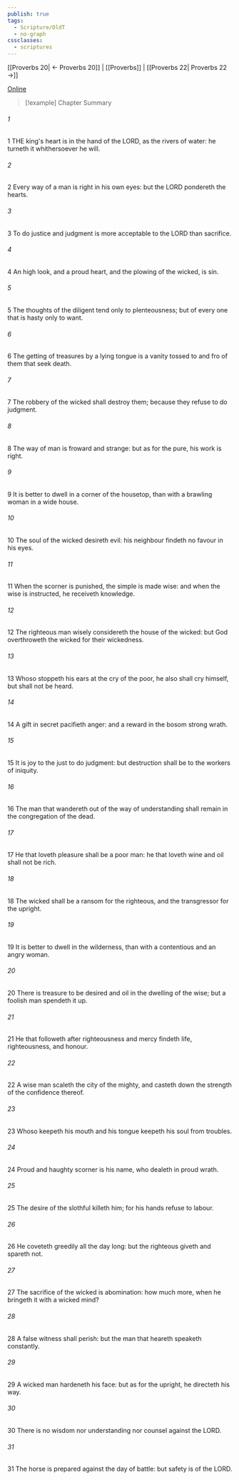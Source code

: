 ```yaml
---
publish: true
tags:
  - Scripture/OldT
  - no-graph
cssclasses:
  - scriptures
---
```

[[Proverbs 20| ← Proverbs 20]] | [[Proverbs]] | [[Proverbs 22| Proverbs 22 →]]

[Online](https://churchofjesuschrist.org/study/scriptures/ot/prov/21?lang=eng)

>[!example] Chapter Summary
>
###### 1
1 THE king's heart is in the hand of the LORD, as the rivers of water: he turneth it whithersoever he will.
###### 2
2 Every way of a man is right in his own eyes: but the LORD pondereth the hearts.
###### 3
3 To do justice and judgment is more acceptable to the LORD than sacrifice.
###### 4
4 An high look, and a proud heart, and the plowing of the wicked, is sin.
###### 5
5 The thoughts of the diligent tend only to plenteousness; but of every one that is hasty only to want.
###### 6
6 The getting of treasures by a lying tongue is a vanity tossed to and fro of them that seek death.
###### 7
7 The robbery of the wicked shall destroy them; because they refuse to do judgment.
###### 8
8 The way of man is froward and strange: but as for the pure, his work is right.
###### 9
9 It is better to dwell in a corner of the housetop, than with a brawling woman in a wide house.
###### 10
10 The soul of the wicked desireth evil: his neighbour findeth no favour in his eyes.
###### 11
11 When the scorner is punished, the simple is made wise: and when the wise is instructed, he receiveth knowledge.
###### 12
12 The righteous man wisely considereth the house of the wicked: but God overthroweth the wicked for their wickedness.
###### 13
13 Whoso stoppeth his ears at the cry of the poor, he also shall cry himself, but shall not be heard.
###### 14
14 A gift in secret pacifieth anger: and a reward in the bosom strong wrath.
###### 15
15 It is joy to the just to do judgment: but destruction shall be to the workers of iniquity.
###### 16
16 The man that wandereth out of the way of understanding shall remain in the congregation of the dead.
###### 17
17 He that loveth pleasure shall be a poor man: he that loveth wine and oil shall not be rich.
###### 18
18 The wicked shall be a ransom for the righteous, and the transgressor for the upright.
###### 19
19 It is better to dwell in the wilderness, than with a contentious and an angry woman.
###### 20
20 There is treasure to be desired and oil in the dwelling of the wise; but a foolish man spendeth it up.
###### 21
21 He that followeth after righteousness and mercy findeth life, righteousness, and honour.
###### 22
22 A wise man scaleth the city of the mighty, and casteth down the strength of the confidence thereof.
###### 23
23 Whoso keepeth his mouth and his tongue keepeth his soul from troubles.
###### 24
24 Proud and haughty scorner is his name, who dealeth in proud wrath.
###### 25
25 The desire of the slothful killeth him; for his hands refuse to labour.
###### 26
26 He coveteth greedily all the day long: but the righteous giveth and spareth not.
###### 27
27 The sacrifice of the wicked is abomination: how much more, when he bringeth it with a wicked mind?
###### 28
28 A false witness shall perish: but the man that heareth speaketh constantly.
###### 29
29 A wicked man hardeneth his face: but as for the upright, he directeth his way.
###### 30
30 There is no wisdom nor understanding nor counsel against the LORD.
###### 31
31 The horse is prepared against the day of battle: but safety is of the LORD.



